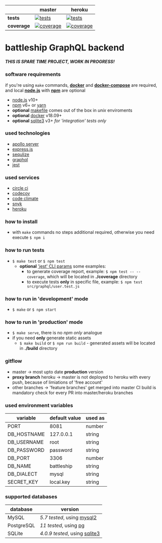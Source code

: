 [ci.tests-master-badge]: https://circleci.com/gh/eugene-matvejev/node-battleship/tree/master.svg?style=svg
[ci.tests-master]: https://circleci.com/gh/eugene-matvejev/node-battleship/tree/master
[ci.coverage-master-badge]: https://codecov.io/gh/eugene-matvejev/node-battleship/branch/master/graph/badge.svg
[ci.coverage-master]: https://codecov.io/gh/eugene-matvejev/node-battleship/branch/master

[ci.tests-heroku-badge]: https://circleci.com/gh/eugene-matvejev/node-battleship/tree/heroku.svg?style=svg
[ci.tests-heroku]: https://circleci.com/gh/eugene-matvejev/node-battleship/tree/heroku
[ci.coverage-heroku-badge]: https://codecov.io/gh/eugene-matvejev/node-battleship/branch/heroku/graph/badge.svg
[ci.coverage-heroku]: https://codecov.io/gh/eugene-matvejev/node-battleship/branch/heroku

|               | master                                                        | heroku
|---            |---                                                            | ---
| __tests__     | [![tests][ci.tests-master-badge]][ci.tests-master]            | [![tests][ci.tests-heroku-badge]][ci.tests-heroku]
| __coverage__  | [![coverage][ci.coverage-master-badge]][ci.coverage-master]   | [![coverage][ci.coverage-heroku-badge]][ci.coverage-heroku]

# battleship GraphQL backend

##### THIS IS SPARE TIME PROJECT, WORK IN PROGRESS!

### software requirements

if you're using `make` commands, __[docker](https://docs.docker.com/install/)__ and __[docker-compose](https://docs.docker.com/compose/install/)__ are required, and local __[node.js](https://nodejs.org/)__ with __[npm](https://www.npmjs.com/)__ are optional
* [node.js](https://nodejs.org/) v10+
* [npm](https://www.npmjs.com/) v6+ or [yarn](https://yarnpkg.com/)
* __optional__ [makefile](https://en.wikipedia.org/wiki/Makefile) comes out of the box in *unix* enviroments
* __optional__ [docker](https://www.docker.com/) v18.09+
* __optional__ [sqlite3](https://www.sqlite.org/index.html) v3+ *for 'integration' tests only*

### used technologies

* [apollo server](https://www.apollographql.com/docs/apollo-server/)
* [express.js](https://expressjs.com/)
* [sequlize](http://docs.sequelizejs.com/)
* [graphql](https://graphql.org/)
* [jest](https://facebook.github.io/jest/)

### used services

* [circle ci](https://circleci.com/dashboard)
* [codecov](https://codecov.io/)
* [code climate](https://codeclimate.com/)
* [snyk](https://snyk.io/)
* [heroku](https://www.heroku.com/)

### how to install

* with `make` commands no steps additional required, otherwise you need execute `$ npm i`

### how to run tests

* `$ make test` or `$ npm test`
  * __optional__ [ 'jest' CLI params](https://facebook.github.io/jest/docs/en/cli.html) some examples:
    * to generate coverage report, example: `$ npm test -- --coverage`, which will be located in __./coverage__ directory
    * to execute tests __only__ in specific file, example: `$ npm test src/graphql/user.test.js`

### how to run in 'development' mode

* `$ make` or `$ npm start`

### how to run in 'production' mode

* `$ make serve`, there is no *npm only* analogue
* if you need __only__ generate static assets
  * `$ make build` or `$ npm run build` - generated assets will be located in __./build__ directory

### gitflow

* master -> most upto date __production__ version
* __proxy branch__ heroku -> master is not deployed to heroku with every push, because of limiations of 'free account'
* other branches -> 'feature branches' get merged into master
CI build is mandatory check for every PR into master/heroku branches

### used environment variables

| variable      | default value | used as
|---            |---            |---
| PORT          | 8081          | number
| DB_HOSTNAME   | 127.0.0.1     | string
| DB_USERNAME   | root          | string
| DB_PASSWORD   | password      | string
| DB_PORT       | 3306          | number
| DB_NAME       | battleship    | string
| DB_DIALECT    | mysql         | string
| SECRET_KEY    | local.key     | string

### supported databases
| database      | version
|---            |---
| MySQL         | *5.7 tested*, using [mysql2](https://www.npmjs.com/package/mysql2)
| PostgreSQL    | *11 tested*, using [pg](https://www.npmjs.com/package/pg)
| SQLite        | *4.0.9 tested*, using [sqlite3](https://www.npmjs.com/package/sqlite3)
